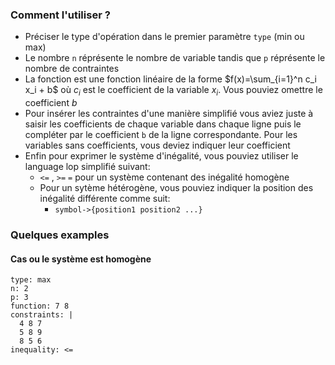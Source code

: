 ### Comment l'utiliser ?

- Préciser le type d'opération dans le premier paramètre `type` (min ou max)
- Le nombre `n` réprésente le nombre de variable tandis que `p` réprésente le nombre de contraintes
- La fonction est une fonction linéaire de la forme $f(x)=\sum_{i=1}^n c_i x_i + b$ où $c_i$ est le coefficient 
de la variable $x_i$. Vous pouviez omettre le coefficient $b$
- Pour insérer les contraintes d'une manière simplifié vous aviez juste à saisir les coefficients de chaque variable 
dans chaque ligne puis le compléter par le coefficient `b` de la ligne correspondante. Pour les variables sans 
coefficients, vous deviez indiquer leur coefficient
- Enfin pour exprimer le système d'inégalité, vous pouviez utiliser le language lop simplifié suivant:
  - `<=` , `>=` `=` pour un système contenant des inégalité homogène
  - Pour un sytème hétérogène, vous pouviez indiquer la position des inégalité différente comme suit:
    - `symbol->{position1 position2 ...}`

### Quelques examples
#### Cas ou le système est homogène
```
type: max
n: 2
p: 3
function: 7 8
constraints: |
  4 8 7
  5 8 9 
  8 5 6
inequality: <=
```
